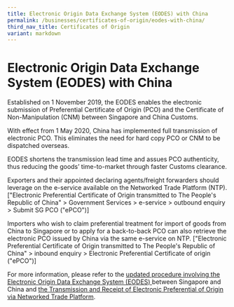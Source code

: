 ```yaml
---
title: Electronic Origin Data Exchange System (EODES) with China
permalink: /businesses/certificates-of-origin/eodes-with-china/
third_nav_title: Certificates of Origin
variant: markdown
---
```

# Electronic Origin Data Exchange System (EODES) with China

Established on 1 November 2019, the EODES enables the electronic submission of Preferential Certificate of Origin (PCO) and the Certificate of Non-Manipulation (CNM) between Singapore and China Customs. 

With effect from 1 May 2020, China has implemented full transmission of electronic PCO. This eliminates the need for hard copy PCO or CNM to be dispatched overseas. 

EODES shortens the transmission lead time and assues PCO authenticity, thus reducing the goods’ time-to-market through faster Customs clearance. 

Exporters and their appointed declaring agents/freight forwarders should leverage on the e-service available on the Networked Trade Platform (NTP). ["Electronic Preferential Certificate of Origin transmitted to The People's Republic of China" > Government Services > e-service > outbound enquiry > Submit SG PCO ("ePCO")]

Importers who wish to claim preferential treatment for import of goods from China to Singapore or to apply for a back-to-back PCO can also retrieve the electronic PCO issued by China via the same e-service on NTP. ["Electronic Preferential Certificate of Origin transmitted to The People's Republic of China" > inbound enquiry > Electronic Preferential Certificate of origin ("ePCO")]

For more information, please refer to the  [updated procedure involving the Electronic Origin Data Exchange System (EODES) ](/files/news-and-media/circular%2019_2023.pdf) between Singapore and China and [the Transmission and Receipt of Electronic Preferential of Origin via Networked Trade Platform](/files/businesses/ttsb-roo/Handbook_on_the_Transmission_and_Receipt_of_Electronic_Preferential_of_Origin_in_International_Connectivity_Service__ICS__final__updated_on_20_Mar_2024_.pdf).